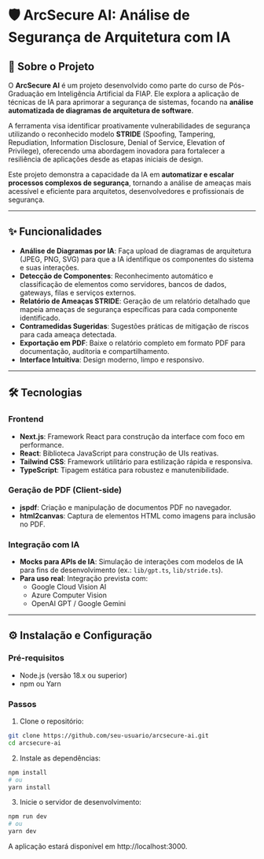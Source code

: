 # 🛡️ ArcSecure AI: Análise de Segurança de Arquitetura com IA

## 🚀 Sobre o Projeto

O **ArcSecure AI** é um projeto desenvolvido como parte do curso de Pós-Graduação em Inteligência Artificial da FIAP. Ele explora a aplicação de técnicas de IA para aprimorar a segurança de sistemas, focando na **análise automatizada de diagramas de arquitetura de software**.

A ferramenta visa identificar proativamente vulnerabilidades de segurança utilizando o reconhecido modelo **STRIDE** (Spoofing, Tampering, Repudiation, Information Disclosure, Denial of Service, Elevation of Privilege), oferecendo uma abordagem inovadora para fortalecer a resiliência de aplicações desde as etapas iniciais de design.

Este projeto demonstra a capacidade da IA em **automatizar e escalar processos complexos de segurança**, tornando a análise de ameaças mais acessível e eficiente para arquitetos, desenvolvedores e profissionais de segurança.

---

## ✨ Funcionalidades

- **Análise de Diagramas por IA**: Faça upload de diagramas de arquitetura (JPEG, PNG, SVG) para que a IA identifique os componentes do sistema e suas interações.
- **Detecção de Componentes**: Reconhecimento automático e classificação de elementos como servidores, bancos de dados, gateways, filas e serviços externos.
- **Relatório de Ameaças STRIDE**: Geração de um relatório detalhado que mapeia ameaças de segurança específicas para cada componente identificado.
- **Contramedidas Sugeridas**: Sugestões práticas de mitigação de riscos para cada ameaça detectada.
- **Exportação em PDF**: Baixe o relatório completo em formato PDF para documentação, auditoria e compartilhamento.
- **Interface Intuitiva**: Design moderno, limpo e responsivo.

---

## 🛠️ Tecnologias

### **Frontend**

- **Next.js**: Framework React para construção da interface com foco em performance.
- **React**: Biblioteca JavaScript para construção de UIs reativas.
- **Tailwind CSS**: Framework utilitário para estilização rápida e responsiva.
- **TypeScript**: Tipagem estática para robustez e manutenibilidade.

### **Geração de PDF (Client-side)**

- **jspdf**: Criação e manipulação de documentos PDF no navegador.
- **html2canvas**: Captura de elementos HTML como imagens para inclusão no PDF.

### **Integração com IA**

- **Mocks para APIs de IA**: Simulação de interações com modelos de IA para fins de desenvolvimento (ex.: `lib/gpt.ts`, `lib/stride.ts`).
- **Para uso real**: Integração prevista com:
  - Google Cloud Vision AI
  - Azure Computer Vision
  - OpenAI GPT / Google Gemini

---

## ⚙️ Instalação e Configuração

### **Pré-requisitos**

- Node.js (versão 18.x ou superior)
- npm ou Yarn

### **Passos**

1. Clone o repositório:

```bash
git clone https://github.com/seu-usuario/arcsecure-ai.git
cd arcsecure-ai
```

2. Instale as dependências:

```bash
npm install
# ou
yarn install
```

3. Inicie o servidor de desenvolvimento:

```bash
npm run dev
# ou
yarn dev
```

A aplicação estará disponível em http://localhost:3000.